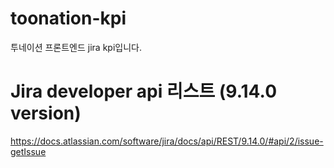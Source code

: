 # toonation-kpi
투네이션 프론트엔드 jira kpi입니다.

# Jira developer api 리스트 (9.14.0 version)
https://docs.atlassian.com/software/jira/docs/api/REST/9.14.0/#api/2/issue-getIssue

